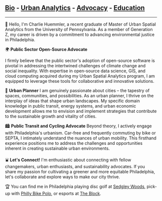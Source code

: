 ## [Bio](/index.md) - [Urban Analytics](/portfolio.md) - [Advocacy](/advocacy.md) - [Education](/education.md) 

---

👋 Hello, I'm Charlie Huemmler, a recent graduate of Master of Urban Spatial Analytics from the University of Pennsylvania. As a member of Generation Z, my career is driven by a commitment to advancing environmental justice in Philadelphia.

🌍 **Public Sector Open-Source Advocate**

I firmly believe that the public sector's adoption of open-source software is pivotal in addressing the intertwined challenges of climate change and social inequality. With expertise in open-source data science, GIS, and cloud computing acquired during my Urban Spatial Analytics program, I am equipped to leverage these tools for collaborative and innovative solutions.

🌆 **Urban Planner**
I am genuinely passionate about cities – the tapestry of spaces, communities, and possibilities. As an urban planner, I thrive on the interplay of ideas that shape urban landscapes. My specific domain knowledge in public transit, energy systems, and urban economic development allows me to envision and implement strategies that contribute to the sustainable growth and vitality of cities.

🏙 **Public Transit and Cycling Advocate**
Beyond theory, I actively engage with Philadelphia's urbanism. Car-free and frequently commuting by bike or SEPTA, I intimately understand the nuances of urban mobility. This firsthand experience positions me to address the challenges and opportunities inherent in creating sustainable urban environments.

⛲ **Let's Connect!**
I'm enthusiastic about connecting with fellow changemakers, urban enthusiasts, and sustainability advocates. If you share my passion for cultivating a greener and more equitable Philadelphia, let's collaborate and explore ways to make our city thrive.
 
🏆 You can find me in Philadelphia playing disc golf at [Sedgley Woods](https://www.sedgleywoods.com/), pick-up with [Philly Bike Polo](https://linktr.ee/phillybikepolo), or esports at [The Block](https://nerdstreet.com/venues/localhost-in-philly). 
